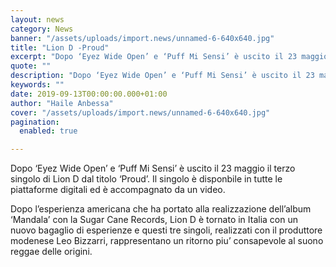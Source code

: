 ```yaml
---
layout: news
category: News
banner: "/assets/uploads/import.news/unnamed-6-640x640.jpg"
title: "Lion D -Proud"
excerpt: "Dopo ‘Eyez Wide Open’ e ‘Puff Mi Sensi’ è uscito il 23 maggio il terzo singolo di Lion D dal titolo ‘Proud’. Il singolo è disponbile in tutte le piattaforme digitali ed è accompagnato da un video. Dopo l’esperienza americana che ha portato alla realizzazione dell’album ‘Mandala’ con la Sugar Cane Records, Lion D è [&hellip"
quote: ""
description: "Dopo ‘Eyez Wide Open’ e ‘Puff Mi Sensi’ è uscito il 23 maggio il terzo singolo di Lion D dal titolo ‘Proud’. Il singolo è disponbile in tutte le piattaforme digitali ed è accompagnato da un video. Dopo l’esperienza americana che ha portato alla realizzazione dell’album ‘Mandala’ con la Sugar Cane Records, Lion D è [&hellip"
keywords: ""
date: 2019-09-13T00:00:00.000+01:00
author: "Haile Anbessa"
cover: "/assets/uploads/import.news/unnamed-6-640x640.jpg"
pagination:
  enabled: true

---
```


Dopo ‘Eyez Wide Open’ e ‘Puff Mi Sensi’ è uscito il 23 maggio il terzo singolo di Lion D dal titolo ‘Proud’. Il singolo è disponbile in tutte le piattaforme digitali ed è accompagnato da un video.

Dopo l’esperienza americana che ha portato alla realizzazione dell’album ‘Mandala’ con la Sugar Cane Records, Lion D è tornato in Italia con un nuovo bagaglio di esperienze e questi tre singoli, realizzati con il produttore modenese Leo Bizzarri, rappresentano un ritorno piu’ consapevole al suono reggae delle origini.